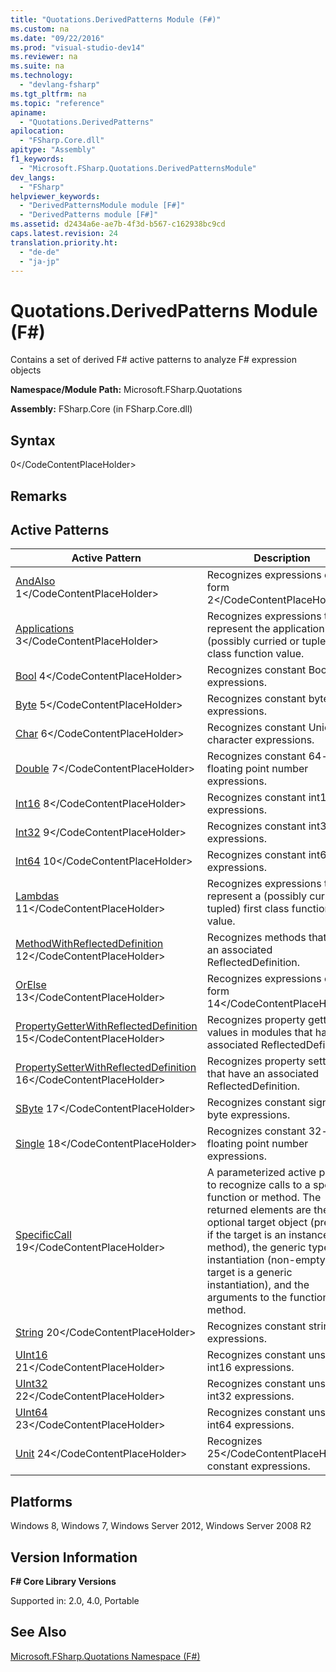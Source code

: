 ```yaml
---
title: "Quotations.DerivedPatterns Module (F#)"
ms.custom: na
ms.date: "09/22/2016"
ms.prod: "visual-studio-dev14"
ms.reviewer: na
ms.suite: na
ms.technology: 
  - "devlang-fsharp"
ms.tgt_pltfrm: na
ms.topic: "reference"
apiname: 
  - "Quotations.DerivedPatterns"
apilocation: 
  - "FSharp.Core.dll"
apitype: "Assembly"
f1_keywords: 
  - "Microsoft.FSharp.Quotations.DerivedPatternsModule"
dev_langs: 
  - "FSharp"
helpviewer_keywords: 
  - "DerivedPatternsModule module [F#]"
  - "DerivedPatterns module [F#]"
ms.assetid: d2434a6e-ae7b-4f3d-b567-c162938bc9cd
caps.latest.revision: 24
translation.priority.ht: 
  - "de-de"
  - "ja-jp"
---
```

# Quotations.DerivedPatterns Module (F#)
Contains a set of derived F# active patterns to analyze F# expression objects  
  
 **Namespace/Module Path:** Microsoft.FSharp.Quotations  
  
 **Assembly:** FSharp.Core (in FSharp.Core.dll)  
  
## Syntax  
  
<CodeContentPlaceHolder>0\</CodeContentPlaceHolder>  
## Remarks  
  
## Active Patterns  
  
|Active Pattern|Description|  
|--------------------|-----------------|  
|[AndAlso](../vs140/derivedpatterns.andalso-active-pattern--fsharp-.md)  <CodeContentPlaceHolder>1\</CodeContentPlaceHolder>|Recognizes expressions of the form <CodeContentPlaceHolder>2\</CodeContentPlaceHolder>|  
|[Applications](../vs140/derivedpatterns.applications-active-pattern--fsharp-.md)  <CodeContentPlaceHolder>3\</CodeContentPlaceHolder>|Recognizes expressions that represent the application of a (possibly curried or tupled) first class function value.|  
|[Bool](../vs140/derivedpatterns.bool-active-pattern--fsharp-.md)  <CodeContentPlaceHolder>4\</CodeContentPlaceHolder>|Recognizes constant Boolean expressions.|  
|[Byte](../vs140/derivedpatterns.byte-active-pattern--fsharp-.md)  <CodeContentPlaceHolder>5\</CodeContentPlaceHolder>|Recognizes constant byte expressions.|  
|[Char](../vs140/derivedpatterns.char-active-pattern--fsharp-.md)  <CodeContentPlaceHolder>6\</CodeContentPlaceHolder>|Recognizes constant Unicode character expressions.|  
|[Double](../vs140/derivedpatterns.double-active-pattern--fsharp-.md)  <CodeContentPlaceHolder>7\</CodeContentPlaceHolder>|Recognizes constant 64-bit floating point number expressions.|  
|[Int16](../vs140/derivedpatterns.int16-active-pattern--fsharp-.md)  <CodeContentPlaceHolder>8\</CodeContentPlaceHolder>|Recognizes constant int16 expressions.|  
|[Int32](../vs140/derivedpatterns.int32-active-pattern--fsharp-.md)  <CodeContentPlaceHolder>9\</CodeContentPlaceHolder>|Recognizes constant int32 expressions.|  
|[Int64](../vs140/derivedpatterns.int64-active-pattern--fsharp-.md)  <CodeContentPlaceHolder>10\</CodeContentPlaceHolder>|Recognizes constant int64 expressions.|  
|[Lambdas](../vs140/derivedpatterns.lambdas-active-pattern--fsharp-.md)  <CodeContentPlaceHolder>11\</CodeContentPlaceHolder>|Recognizes expressions that represent a (possibly curried or tupled) first class function value.|  
|[MethodWithReflectedDefinition](../vs140/derivedpatterns.methodwithreflecteddefinition-active-pattern--fsharp-.md)  <CodeContentPlaceHolder>12\</CodeContentPlaceHolder>|Recognizes methods that have an associated ReflectedDefinition.|  
|[OrElse](../vs140/derivedpatterns.orelse-active-pattern--fsharp-.md)  <CodeContentPlaceHolder>13\</CodeContentPlaceHolder>|Recognizes expressions of the form <CodeContentPlaceHolder>14\</CodeContentPlaceHolder>|  
|[PropertyGetterWithReflectedDefinition](../vs140/derivedpatterns.propertygetterwithreflecteddefinition-active-pattern--fsharp-.md)  <CodeContentPlaceHolder>15\</CodeContentPlaceHolder>|Recognizes property getters or values in modules that have an associated ReflectedDefinition.|  
|[PropertySetterWithReflectedDefinition](../vs140/derivedpatterns.propertysetterwithreflecteddefinition-active-pattern--fsharp-.md)  <CodeContentPlaceHolder>16\</CodeContentPlaceHolder>|Recognizes property setters that have an associated ReflectedDefinition.|  
|[SByte](../vs140/derivedpatterns.sbyte-active-pattern--fsharp-.md)  <CodeContentPlaceHolder>17\</CodeContentPlaceHolder>|Recognizes constant signed byte expressions.|  
|[Single](../vs140/derivedpatterns.single-active-pattern--fsharp-.md)  <CodeContentPlaceHolder>18\</CodeContentPlaceHolder>|Recognizes constant 32-bit floating point number expressions.|  
|[SpecificCall](../vs140/derivedpatterns.specificcall-active-pattern--fsharp-.md)  <CodeContentPlaceHolder>19\</CodeContentPlaceHolder>|A parameterized active pattern to recognize calls to a specified function or method. The returned elements are the optional target object (present if the target is an instance method), the generic type instantiation (non-empty if the target is a generic instantiation), and the arguments to the function or method.|  
|[String](../vs140/derivedpatterns.string-active-pattern--fsharp-.md)  <CodeContentPlaceHolder>20\</CodeContentPlaceHolder>|Recognizes constant string expressions.|  
|[UInt16](../vs140/derivedpatterns.uint16-active-pattern--fsharp-.md)  <CodeContentPlaceHolder>21\</CodeContentPlaceHolder>|Recognizes constant unsigned int16 expressions.|  
|[UInt32](../vs140/derivedpatterns.uint32-active-pattern--fsharp-.md)  <CodeContentPlaceHolder>22\</CodeContentPlaceHolder>|Recognizes constant unsigned int32 expressions.|  
|[UInt64](../vs140/derivedpatterns.uint64-active-pattern--fsharp-.md)  <CodeContentPlaceHolder>23\</CodeContentPlaceHolder>|Recognizes constant unsigned int64 expressions.|  
|[Unit](../vs140/derivedpatterns.unit-active-pattern--fsharp-.md)  <CodeContentPlaceHolder>24\</CodeContentPlaceHolder>|Recognizes <CodeContentPlaceHolder>25\</CodeContentPlaceHolder> constant expressions.|  
  
## Platforms  
 Windows 8, Windows 7, Windows Server 2012, Windows Server 2008 R2  
  
## Version Information  
 **F# Core Library Versions**  
  
 Supported in: 2.0, 4.0, Portable  
  
## See Also  
 [Microsoft.FSharp.Quotations Namespace (F#)](../vs140/microsoft.fsharp.quotations-namespace--fsharp-.md)